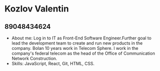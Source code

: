 # Kozlov Valentin
## 89048434624
* About me: Log in to IT as Front-End Software Engineer.Further goal to lead the development team to create and run new products in the company. Bolan 10 years work in Telecom Sphere. I work in the company's federal telecom as the head of the Office of Communication Network Construction.
* Skills: JavaScript, React, Git, HTML, CSS.